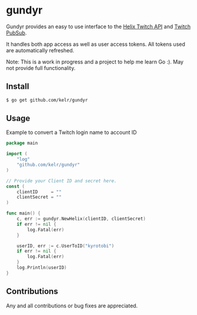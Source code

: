 # gundyr

Gundyr provides an easy to use interface to the [Helix Twitch API](https://dev.twitch.tv/docs/api/reference) and [Twitch PubSub](https://dev.twitch.tv/docs/pubsub).

It handles both app access as well as user access tokens. All tokens used are automatically refreshed.

Note: This is a work in progress and a project to help me learn Go :). May not provide full functionality.

## Install

```bash
$ go get github.com/kelr/gundyr
```

## Usage
Example to convert a Twitch login name to account ID

```go
package main

import (
	"log"
	"github.com/kelr/gundyr"
)

// Provide your Client ID and secret here.
const (
	clientID     = ""
	clientSecret = ""
)

func main() {
	c, err := gundyr.NewHelix(clientID, clientSecret)
	if err != nil {
		log.Fatal(err)
	}

	userID, err := c.UserToID("kyrotobi")
	if err != nil {
		log.Fatal(err)
	}
	log.Println(userID)
}
```

## Contributions
Any and all contributions or bug fixes are appreciated.
